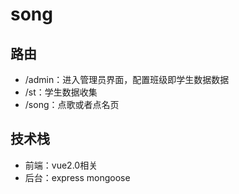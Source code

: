 # song

## 路由

* /admin：进入管理员界面，配置班级即学生数据数据
* /st：学生数据收集
* /song：点歌或者点名页

## 技术栈

* 前端：vue2.0相关
* 后台：express  mongoose





